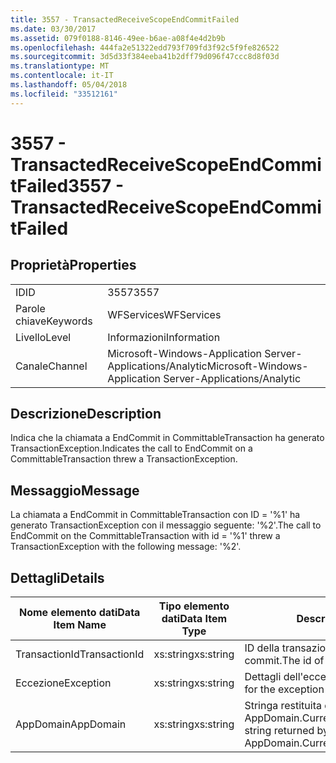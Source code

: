 ```yaml
---
title: 3557 - TransactedReceiveScopeEndCommitFailed
ms.date: 03/30/2017
ms.assetid: 079f0188-8146-49ee-b6ae-a08f4e4d2b9b
ms.openlocfilehash: 444fa2e51322edd793f709fd3f92c5f9fe826522
ms.sourcegitcommit: 3d5d33f384eeba41b2dff79d096f47ccc8d8f03d
ms.translationtype: MT
ms.contentlocale: it-IT
ms.lasthandoff: 05/04/2018
ms.locfileid: "33512161"
---
```

# <a name="3557---transactedreceivescopeendcommitfailed"></a><span data-ttu-id="5603e-102">3557 - TransactedReceiveScopeEndCommitFailed</span><span class="sxs-lookup"><span data-stu-id="5603e-102">3557 - TransactedReceiveScopeEndCommitFailed</span></span>
## <a name="properties"></a><span data-ttu-id="5603e-103">Proprietà</span><span class="sxs-lookup"><span data-stu-id="5603e-103">Properties</span></span>  
  
|||  
|-|-|  
|<span data-ttu-id="5603e-104">ID</span><span class="sxs-lookup"><span data-stu-id="5603e-104">ID</span></span>|<span data-ttu-id="5603e-105">3557</span><span class="sxs-lookup"><span data-stu-id="5603e-105">3557</span></span>|  
|<span data-ttu-id="5603e-106">Parole chiave</span><span class="sxs-lookup"><span data-stu-id="5603e-106">Keywords</span></span>|<span data-ttu-id="5603e-107">WFServices</span><span class="sxs-lookup"><span data-stu-id="5603e-107">WFServices</span></span>|  
|<span data-ttu-id="5603e-108">Livello</span><span class="sxs-lookup"><span data-stu-id="5603e-108">Level</span></span>|<span data-ttu-id="5603e-109">Informazioni</span><span class="sxs-lookup"><span data-stu-id="5603e-109">Information</span></span>|  
|<span data-ttu-id="5603e-110">Canale</span><span class="sxs-lookup"><span data-stu-id="5603e-110">Channel</span></span>|<span data-ttu-id="5603e-111">Microsoft-Windows-Application Server-Applications/Analytic</span><span class="sxs-lookup"><span data-stu-id="5603e-111">Microsoft-Windows-Application Server-Applications/Analytic</span></span>|  
  
## <a name="description"></a><span data-ttu-id="5603e-112">Descrizione</span><span class="sxs-lookup"><span data-stu-id="5603e-112">Description</span></span>  
 <span data-ttu-id="5603e-113">Indica che la chiamata a EndCommit in CommittableTransaction ha generato TransactionException.</span><span class="sxs-lookup"><span data-stu-id="5603e-113">Indicates the call to EndCommit on a CommittableTransaction threw a TransactionException.</span></span>  
  
## <a name="message"></a><span data-ttu-id="5603e-114">Messaggio</span><span class="sxs-lookup"><span data-stu-id="5603e-114">Message</span></span>  
 <span data-ttu-id="5603e-115">La chiamata a EndCommit in CommittableTransaction con ID = '%1' ha generato TransactionException con il messaggio seguente: '%2'.</span><span class="sxs-lookup"><span data-stu-id="5603e-115">The call to EndCommit on the CommittableTransaction with id = '%1' threw a TransactionException with the following message: '%2'.</span></span>  
  
## <a name="details"></a><span data-ttu-id="5603e-116">Dettagli</span><span class="sxs-lookup"><span data-stu-id="5603e-116">Details</span></span>  
  
|<span data-ttu-id="5603e-117">Nome elemento dati</span><span class="sxs-lookup"><span data-stu-id="5603e-117">Data Item Name</span></span>|<span data-ttu-id="5603e-118">Tipo elemento dati</span><span class="sxs-lookup"><span data-stu-id="5603e-118">Data Item Type</span></span>|<span data-ttu-id="5603e-119">Descrizione</span><span class="sxs-lookup"><span data-stu-id="5603e-119">Description</span></span>|  
|--------------------|--------------------|-----------------|  
|<span data-ttu-id="5603e-120">TransactionId</span><span class="sxs-lookup"><span data-stu-id="5603e-120">TransactionId</span></span>|<span data-ttu-id="5603e-121">xs:string</span><span class="sxs-lookup"><span data-stu-id="5603e-121">xs:string</span></span>|<span data-ttu-id="5603e-122">ID della transazione di cui eseguire il commit.</span><span class="sxs-lookup"><span data-stu-id="5603e-122">The id of the CommittableTransaction.</span></span>|  
|<span data-ttu-id="5603e-123">Eccezione</span><span class="sxs-lookup"><span data-stu-id="5603e-123">Exception</span></span>|<span data-ttu-id="5603e-124">xs:string</span><span class="sxs-lookup"><span data-stu-id="5603e-124">xs:string</span></span>|<span data-ttu-id="5603e-125">Dettagli dell'eccezione.</span><span class="sxs-lookup"><span data-stu-id="5603e-125">The exception details for the exception</span></span>|  
|<span data-ttu-id="5603e-126">AppDomain</span><span class="sxs-lookup"><span data-stu-id="5603e-126">AppDomain</span></span>|<span data-ttu-id="5603e-127">xs:string</span><span class="sxs-lookup"><span data-stu-id="5603e-127">xs:string</span></span>|<span data-ttu-id="5603e-128">Stringa restituita da AppDomain.CurrentDomain.FriendlyName.</span><span class="sxs-lookup"><span data-stu-id="5603e-128">The string returned by AppDomain.CurrentDomain.FriendlyName.</span></span>|
